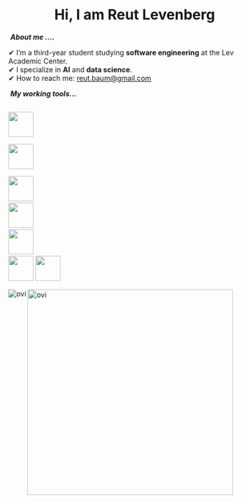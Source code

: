 <h1 align="center">Hi, I am Reut Levenberg </h1>

&nbsp;***About me ....***

✔ I’m a third-year student studying **software engineering** at the Lev Academic Center.<br>
✔ I specialize in **AI** and **data science**.<br>
✔ How to reach me: reut.baum@gmail.com<br>
 

&nbsp;***My working tools...***
<p align="left">
  
  
  <code> <img height="50" src="https://github.com/uannabi/-/blob/master/resource/python-icon.svg"> </code>
  <code> <img height="50" src="https://www.vectorlogo.zone/logos/java/java-ar21.svg"> </code>
  <code> <img height="50" src="https://www.vectorlogo.zone/logos/r-project/r-project-ar21.svg"></code>
  <code> <img height="50" src="https://www.vectorlogo.zone/logos/oracle/oracle-ar21.svg"></code>
  <code> <img height="50" src="https://www.vectorlogo.zone/logos/opencv/opencv-ar21.svg"></code>
  <code> <img height="50" src="https://www.vectorlogo.zone/logos/numpy/numpy-ar21.svg"></code>
  <code><img height="50" src="https://github.com/uannabi/-/blob/master/resource/git.svg"></code>

  
<p><img align="left" src="https://github-readme-stats.vercel.app/api/top-langs?username=Reut-Levenberg&show_icons=true&locale=en&layout=compact" alt="ovi" /></p>
<p>&nbsp;<img align="left" src="https://github-readme-stats.vercel.app/api?username=Reut-Levenberg&show_icons=true&locale=en" alt="ovi" width="410" /></p>


